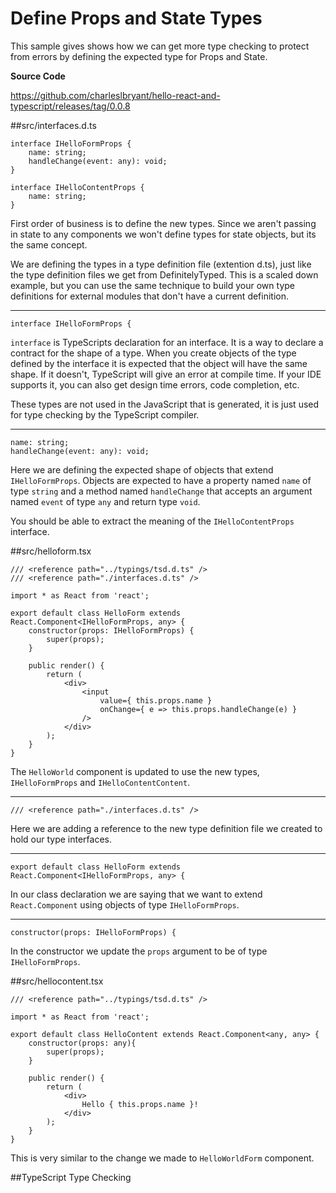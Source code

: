 # Define Props and State Types

This sample gives shows how we can get more type checking to protect from errors by defining the expected type for Props and State.

**Source Code** 

https://github.com/charleslbryant/hello-react-and-typescript/releases/tag/0.0.8

##src/interfaces.d.ts

```
interface IHelloFormProps {
	name: string;
	handleChange(event: any): void;
}

interface IHelloContentProps {
	name: string;
}

```

First order of business is to define the new types. Since we aren't passing in state to any components we won't define types for state objects, but its the same concept.

We are defining the types in a type definition file (extention d.ts), just like the type definition files we get from DefinitelyTyped. This is a scaled down example, but you can use the same technique to build your own type definitions for external modules that don't have a current definition. 

---

```
interface IHelloFormProps {
```

`interface` is TypeScripts declaration for an interface. It is a way to declare a contract for the shape of a type. When you create objects of the type defined by the interface it is expected that the object will have the same shape. If it doesn't, TypeScript will give an error at compile time. If your IDE supports it, you can also get design time errors, code completion, etc.

These types are not used in the JavaScript that is generated, it is just used for type checking by the TypeScript compiler.

---

```
name: string;
handleChange(event: any): void;
```

Here we are defining the expected shape of objects that extend `IHelloFormProps`. Objects are expected to have a property named `name` of type `string` and a method named `handleChange` that accepts an argument named `event` of type `any` and return type `void`. 

You should be able to extract the meaning of the `IHelloContentProps` interface.

##src/helloform.tsx
```
/// <reference path="../typings/tsd.d.ts" />
/// <reference path="./interfaces.d.ts" />

import * as React from 'react';

export default class HelloForm extends React.Component<IHelloFormProps, any> {
    constructor(props: IHelloFormProps) {
        super(props);
    }

	public render() {
		return (
            <div>
                <input 
                    value={ this.props.name }
                    onChange={ e => this.props.handleChange(e) }
                />
            </div>
        );
	}
}
```

The `HelloWorld` component is updated to use the new types, `IHelloFormProps` and `IHelloContentContent`.

---

```
/// <reference path="./interfaces.d.ts" />
```

Here we are adding a reference to the new type definition file we created to hold our type interfaces.

---

```
export default class HelloForm extends React.Component<IHelloFormProps, any> {
```

In our class declaration we are saying that we want to extend `React.Component` using objects of type `IHelloFormProps`.

---

```
constructor(props: IHelloFormProps) {
```

In the constructor we update the `props` argument to be of type `IHelloFormProps`.

##src/hellocontent.tsx

```
/// <reference path="../typings/tsd.d.ts" />

import * as React from 'react';

export default class HelloContent extends React.Component<any, any> {
    constructor(props: any){
        super(props);
    }

	public render() {
		return (
            <div>
                Hello { this.props.name }!
            </div>
        );
	}
}
```
This is very similar to the change we made to `HelloWorldForm` component.

##TypeScript Type Checking




